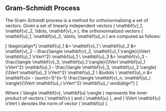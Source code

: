 ## Gram-Schmidt Process

The Gram-Schmidt process is a method for orthonormalizing a set of vectors. Given a set of linearly independent vectors \( \mathbf{v}_1, \mathbf{v}_2, \ldots, \mathbf{v}_n \), the orthonormalized vectors \( \mathbf{u}_1, \mathbf{u}_2, \ldots, \mathbf{u}_n \) are computed as follows:

\[ \begin{align*}
\mathbf{u}_1 &= \mathbf{v}_1 \\
\mathbf{u}_2 &= \mathbf{v}_2 - \frac{\langle \mathbf{v}_2, \mathbf{u}_1 \rangle}{\lVert \mathbf{u}_1 \rVert^2} \mathbf{u}_1 \\
\mathbf{u}_3 &= \mathbf{v}_3 - \frac{\langle \mathbf{v}_3, \mathbf{u}_1 \rangle}{\lVert \mathbf{u}_1 \rVert^2} \mathbf{u}_1 - \frac{\langle \mathbf{v}_3, \mathbf{u}_2 \rangle}{\lVert \mathbf{u}_2 \rVert^2} \mathbf{u}_2 \\
&\vdots \\
\mathbf{u}_n &= \mathbf{v}_n - \sum_{i=1}^{n-1} \frac{\langle \mathbf{v}_n, \mathbf{u}_i \rangle}{\lVert \mathbf{u}_i \rVert^2} \mathbf{u}_i
\end{align*} \]

Where \( \langle \mathbf{v}, \mathbf{u} \rangle \) represents the inner product of vectors \( \mathbf{v} \) and \( \mathbf{u} \), and \( \lVert \mathbf{u} \rVert \) denotes the norm of vector \( \mathbf{u} \).
